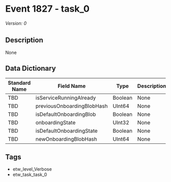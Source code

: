 # Event 1827 - task_0
###### Version: 0

## Description
None

## Data Dictionary
|Standard Name|Field Name|Type|Description|Sample Value|
|---|---|---|---|---|
|TBD|isServiceRunningAlready|Boolean|None|`None`|
|TBD|previousOnboardingBlobHash|UInt64|None|`None`|
|TBD|isDefaultOnboardingBlob|Boolean|None|`None`|
|TBD|onboardingState|UInt32|None|`None`|
|TBD|isDefaultOnboardingState|Boolean|None|`None`|
|TBD|newOnboardingBlobHash|UInt64|None|`None`|

## Tags
* etw_level_Verbose
* etw_task_task_0